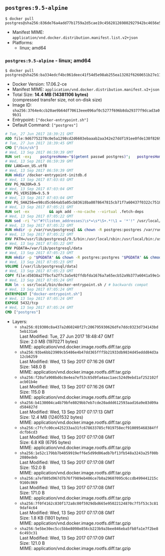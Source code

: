 ## `postgres:9.5-alpine`

```console
$ docker pull postgres@sha256:836de76a4add77b1759a2d5cae19c456281269802927942bc4656e5705270750
```

-	Manifest MIME: `application/vnd.docker.distribution.manifest.list.v2+json`
-	Platforms:
	-	linux; amd64

### `postgres:9.5-alpine` - linux; amd64

```console
$ docker pull postgres@sha256:ba334edcf4bc061deec41f54d5e98ab255ea13202f6260651b27e11bf95b9643
```

-	Docker Version: 17.06.2-ce
-	Manifest MIME: `application/vnd.docker.distribution.manifest.v2+json`
-	Total Size: **14.4 MB (14381106 bytes)**  
	(compressed transfer size, not on-disk size)
-	Image ID: `sha256:3764e4ccb20ae9b64df70613eee096af0c5277f696b8da29377f9dcad3a09b31`
-	Entrypoint: `["docker-entrypoint.sh"]`
-	Default Command: `["postgres"]`

```dockerfile
# Tue, 27 Jun 2017 18:39:21 GMT
ADD file:9d67752278c0e5a1298cd2d6603ebaaab2aa342e27ddf191ee0fde138f82698c in / 
# Tue, 27 Jun 2017 18:39:45 GMT
CMD ["/bin/sh"]
# Wed, 13 Sep 2017 06:59:39 GMT
RUN set -ex; 	postgresHome="$(getent passwd postgres)"; 	postgresHome="$(echo "$postgresHome" | cut -d: -f6)"; 	[ "$postgresHome" = '/var/lib/postgresql' ]; 	mkdir -p "$postgresHome"; 	chown -R postgres:postgres "$postgresHome"
# Wed, 13 Sep 2017 06:59:39 GMT
ENV LANG=en_US.utf8
# Wed, 13 Sep 2017 06:59:39 GMT
RUN mkdir /docker-entrypoint-initdb.d
# Wed, 13 Sep 2017 07:03:03 GMT
ENV PG_MAJOR=9.5
# Wed, 13 Sep 2017 07:03:04 GMT
ENV PG_VERSION=9.5.9
# Wed, 13 Sep 2017 07:03:04 GMT
ENV PG_SHA256=e98cd5c664ab5a05cb83618ba8078647815cb71f7a60437f0322c7518727cdd4
# Wed, 13 Sep 2017 07:05:21 GMT
RUN set -ex 		&& apk add --no-cache --virtual .fetch-deps 		ca-certificates 		openssl 		tar 		&& wget -O postgresql.tar.bz2 "https://ftp.postgresql.org/pub/source/v$PG_VERSION/postgresql-$PG_VERSION.tar.bz2" 	&& echo "$PG_SHA256 *postgresql.tar.bz2" | sha256sum -c - 	&& mkdir -p /usr/src/postgresql 	&& tar 		--extract 		--file postgresql.tar.bz2 		--directory /usr/src/postgresql 		--strip-components 1 	&& rm postgresql.tar.bz2 		&& apk add --no-cache --virtual .build-deps 		bison 		coreutils 		dpkg-dev dpkg 		flex 		gcc 		libc-dev 		libedit-dev 		libxml2-dev 		libxslt-dev 		make 		openssl-dev 		perl 		perl-ipc-run 		util-linux-dev 		zlib-dev 		&& cd /usr/src/postgresql 	&& awk '$1 == "#define" && $2 == "DEFAULT_PGSOCKET_DIR" && $3 == "\"/tmp\"" { $3 = "\"/var/run/postgresql\""; print; next } { print }' src/include/pg_config_manual.h > src/include/pg_config_manual.h.new 	&& grep '/var/run/postgresql' src/include/pg_config_manual.h.new 	&& mv src/include/pg_config_manual.h.new src/include/pg_config_manual.h 	&& gnuArch="$(dpkg-architecture --query DEB_BUILD_GNU_TYPE)" 	&& wget -O config/config.guess 'https://git.savannah.gnu.org/cgit/config.git/plain/config.guess?id=7d3d27baf8107b630586c962c057e22149653deb' 	&& wget -O config/config.sub 'https://git.savannah.gnu.org/cgit/config.git/plain/config.sub?id=7d3d27baf8107b630586c962c057e22149653deb' 	&& ./configure 		--build="$gnuArch" 		--enable-integer-datetimes 		--enable-thread-safety 		--enable-tap-tests 		--disable-rpath 		--with-uuid=e2fs 		--with-gnu-ld 		--with-pgport=5432 		--with-system-tzdata=/usr/share/zoneinfo 		--prefix=/usr/local 		--with-includes=/usr/local/include 		--with-libraries=/usr/local/lib 				--with-openssl 		--with-libxml 		--with-libxslt 	&& make -j "$(nproc)" world 	&& make install-world 	&& make -C contrib install 		&& runDeps="$( 		scanelf --needed --nobanner --recursive /usr/local 			| awk '{ gsub(/,/, "\nso:", $2); print "so:" $2 }' 			| sort -u 			| xargs -r apk info --installed 			| sort -u 	)" 	&& apk add --no-cache --virtual .postgresql-rundeps 		$runDeps 		bash 		su-exec 		tzdata 	&& apk del .fetch-deps .build-deps 	&& cd / 	&& rm -rf 		/usr/src/postgresql 		/usr/local/share/doc 		/usr/local/share/man 	&& find /usr/local -name '*.a' -delete
# Wed, 13 Sep 2017 07:05:22 GMT
RUN sed -ri "s!^#?(listen_addresses)\s*=\s*\S+.*!\1 = '*'!" /usr/local/share/postgresql/postgresql.conf.sample
# Wed, 13 Sep 2017 07:05:22 GMT
RUN mkdir -p /var/run/postgresql && chown -R postgres:postgres /var/run/postgresql && chmod 2777 /var/run/postgresql
# Wed, 13 Sep 2017 07:05:22 GMT
ENV PATH=/usr/lib/postgresql/9.5/bin:/usr/local/sbin:/usr/local/bin:/usr/sbin:/usr/bin:/sbin:/bin
# Wed, 13 Sep 2017 07:05:22 GMT
ENV PGDATA=/var/lib/postgresql/data
# Wed, 13 Sep 2017 07:05:23 GMT
RUN mkdir -p "$PGDATA" && chown -R postgres:postgres "$PGDATA" && chmod 777 "$PGDATA" # this 777 will be replaced by 700 at runtime (allows semi-arbitrary "--user" values)
# Wed, 13 Sep 2017 07:05:23 GMT
VOLUME [/var/lib/postgresql/data]
# Wed, 13 Sep 2017 07:05:23 GMT
COPY file:d5038a27fbcfa2f7c3a5e92ffdbfda1676a7a65ecb52a9b377a6041a59e1c1d7 in /usr/local/bin/ 
# Wed, 13 Sep 2017 07:05:24 GMT
RUN ln -s usr/local/bin/docker-entrypoint.sh / # backwards compat
# Wed, 13 Sep 2017 07:05:24 GMT
ENTRYPOINT ["docker-entrypoint.sh"]
# Wed, 13 Sep 2017 07:05:24 GMT
EXPOSE 5432/tcp
# Wed, 13 Sep 2017 07:05:24 GMT
CMD ["postgres"]
```

-	Layers:
	-	`sha256:019300c8a437a2d60248f27c206795930626dfe7ddc0323d734143bd5eb131a6`  
		Last Modified: Tue, 27 Jun 2017 18:48:47 GMT  
		Size: 2.0 MB (1970271 bytes)  
		MIME: application/vnd.docker.image.rootfs.diff.tar.gzip
	-	`sha256:93be6bb23909cb5486e4b47dd365fff5b21933db9834d45eddd84d3a12cb6259`  
		Last Modified: Wed, 13 Sep 2017 07:16:26 GMT  
		Size: 148.0 B  
		MIME: application/vnd.docker.image.rootfs.diff.tar.gzip
	-	`sha256:f20afa908bd6c8e4ea7ef53c65d9fa4aac1aec524d9ebd1af252102facb01b4e`  
		Last Modified: Wed, 13 Sep 2017 07:16:26 GMT  
		Size: 115.0 B  
		MIME: application/vnd.docker.image.rootfs.diff.tar.gzip
	-	`sha256:b4130004ca4b79bfe8029bb7eb7cde20addd612593aad16a9e83d09ad584827d`  
		Last Modified: Wed, 13 Sep 2017 07:17:13 GMT  
		Size: 12.4 MB (12401532 bytes)  
		MIME: application/vnd.docker.image.rootfs.diff.tar.gzip
	-	`sha256:c7fcfc00ce425233aa31fc678633785cf019758ecf910095468384ffdcfb6cd3`  
		Last Modified: Wed, 13 Sep 2017 07:17:08 GMT  
		Size: 6.8 KB (6795 bytes)  
		MIME: application/vnd.docker.image.rootfs.diff.tar.gzip
	-	`sha256:1e52c179bb7b4059919eff6e5d99d06adb7bf13fb548a3243a25f00b2080edeb`  
		Last Modified: Wed, 13 Sep 2017 07:17:08 GMT  
		Size: 152.0 B  
		MIME: application/vnd.docker.image.rootfs.diff.tar.gzip
	-	`sha256:a7ef805d967d7b76f7989eb406ce7b0a29607095c6ccdb499441215c9160c069`  
		Last Modified: Wed, 13 Sep 2017 07:17:08 GMT  
		Size: 171.0 B  
		MIME: application/vnd.docker.image.rootfs.diff.tar.gzip
	-	`sha256:7f0f4162c830f172a8c00f5929dbd665e95022124870c7f5f53c3c819daf4c64`  
		Last Modified: Wed, 13 Sep 2017 07:17:08 GMT  
		Size: 1.8 KB (1801 bytes)  
		MIME: application/vnd.docker.image.rootfs.diff.tar.gzip
	-	`sha256:5e5be30ec5cc5bbe8098e856cb223b9a3bee846eba5fb8fa1e7f2be86c493c31`  
		Last Modified: Wed, 13 Sep 2017 07:17:09 GMT  
		Size: 121.0 B  
		MIME: application/vnd.docker.image.rootfs.diff.tar.gzip
